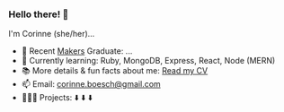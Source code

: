 
### Hello there! 👋

I'm Corinne (she/her)...

- 🚀 Recent [Makers](https://makers.tech) Graduate: ...
- 🌱 Currently learning: Ruby, MongoDB, Express, React, Node (MERN)
- 📚 More details & fun facts about me: [Read my CV](https://github.com/CorinneBosch/CV)
- 📫 Email: corinne.boesch@gmail.com
- 👩🏻‍💻 Projects: ⬇️ ⬇️ ⬇️
